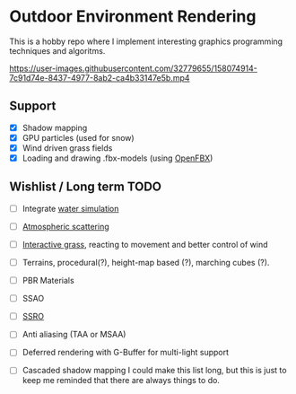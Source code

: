# Outdoor Environment Rendering
This is a hobby repo where I implement interesting graphics programming techniques and algoritms.

https://user-images.githubusercontent.com/32779655/158074914-7c91d74e-8437-4977-8ab2-ca4b33147e5b.mp4

## Support
- [x] Shadow mapping  
- [x] GPU particles (used for snow) 
- [x] Wind driven grass fields
- [x] Loading and drawing .fbx-models (using [OpenFBX](https://github.com/nem0/OpenFBX/blob/master/src/ofbx.h))

## Wishlist / Long term TODO
- [ ] Integrate [water simulation](https://github.com/raaavioli/WaterRendering)
- [ ] [Atmospheric scattering](https://developer.nvidia.com/gpugems/gpugems2/part-ii-shading-lighting-and-shadows/chapter-16-accurate-atmospheric-scattering)
- [ ] [Interactive grass](https://www.youtube.com/watch?v=MKX45_riWQA), reacting to movement and better control of wind 
- [ ] Terrains, procedural(?), height-map based (?), marching cubes (?).
- [ ] PBR Materials
- [ ] SSAO
- [ ] [SSRO](https://dl.acm.org/doi/10.1145/1667146.1667188)
- [ ] Anti aliasing (TAA or MSAA)
- [ ] Deferred rendering with G-Buffer for multi-light support
- [ ] Cascaded shadow mapping
I could make this list long, but this is just to keep me reminded that there are always things to do.


